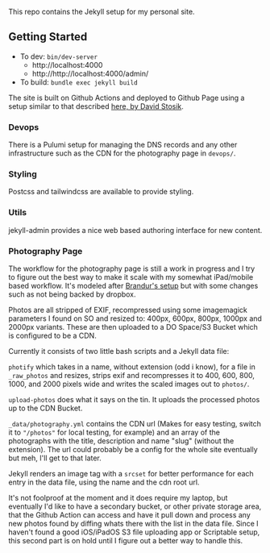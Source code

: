 This repo contains the Jekyll setup for my personal site.

## Getting Started
- To dev: `bin/dev-server`
  - http://localhost:4000
  - http://http://localhost:4000/admin/
- To build: `bundle exec jekyll build`

The site is built on Github Actions and deployed to Github Page using a setup
similar to that described [here, by David Stosik](https://davidstosik.github.io/2020/05/31/static-blog-jekyll-410-github-pages-actions.html).

### Devops

There is a Pulumi setup for managing the DNS records and any other
infrastructure such as the CDN for the photography page in `devops/`.

### Styling
Postcss and tailwindcss are available to provide styling.

### Utils
jekyll-admin provides a nice web based authoring interface for new content.

### Photography Page

The workflow for the photography page is still a work in progress and I try to
figure out the best way to make it scale with my somewhat iPad/mobile based
workflow. It's modeled after [Brandur's setup]() but with some changes such as
not being backed by dropbox.

Photos are all stripped of EXIF, recompressed using some imagemagick parameters
I found on SO and resized to: 400px, 600px, 800px, 1000px and 2000px variants.
These are then uploaded to a DO Space/S3 Bucket which is configured to be a
CDN.

Currently it consists of two little bash scripts and a Jekyll data file:

`photify` which takes in a name, without extension (odd i know), for a file in
`_raw_photos` and resizes, strips exif and recompresses it to 400, 600, 800,
1000, and 2000 pixels wide and writes the scaled images out to `photos/`.

`upload-photos` does what it says on the tin. It uploads the processed photos
up to the CDN Bucket.

`_data/photography.yml` contains the CDN url (Makes for easy testing, switch it
to `"/photos"` for local testing, for example) and an array of the photographs
with the title, description and name "slug" (without the extension). The url
could probably be a config for the whole site eventually but meh, I'll get to
that later.

Jekyll renders an image tag with a `srcset` for better performance for each
entry in the data file, using the name and the cdn root url.

It's not foolproof at the moment and it does require my laptop, but eventually
I'd like to have a secondary bucket, or other private storage area, that the
Github Action can access and have it pull down and process any new photos found
by diffing whats there with the list in the data file. Since I haven't found a
good iOS/iPadOS S3 file uploading app or Scriptable setup, this second part is
on hold until I figure out a better way to handle this.
